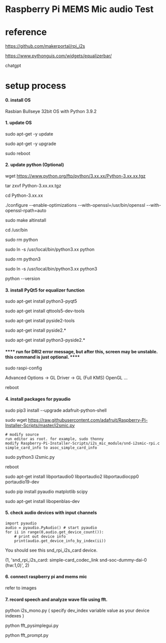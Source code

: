 # Raspberry Pi MEMS Mic audio Test
# reference 
https://github.com/makerportal/rpi_i2s

https://www.pythonguis.com/widgets/equalizerbar/

chatgpt


# setup process
#### 0. install OS

Rasbian Bullseye 32bit OS with Python 3.9.2


#### 1. update OS

sudo apt-get -y update

sudo apt-get -y upgrade

sudo reboot

#### 2. update python (Optional)

wget https://www.python.org/ftp/python/3.xx.xx/Python-3.xx.xx.tgz

tar zxvf Python-3.xx.xx.tgz

cd Python-3.xx.xx

./configure --enable-optimizations --with-openssl=/usr/bin/openssl --with-openssl-rpath=auto

sudo make altinstall

cd /usr/bin

sudo rm python

sudo ln -s /usr/local/bin/python3.xx python

sudo rm python3

sudo ln -s /usr/local/bin/python3.xx python3

python --version



#### 3. install PyQt5 for equalizer function

sudo apt-get install python3-pyqt5

sudo apt-get install qttools5-dev-tools

sudo apt-get install pyside2-tools

sudo apt-get install pyside2.*

sudo apt-get install python3-pyside2.*

####  **** run for DRI2 error message, but after this, screen may be unstable. this command is just optional. ****
sudo raspi-config

Advanced Options -> GL Driver -> GL (Full KMS) OpenGL ...

reboot


#### 4. install packages for pyaudio 

sudo pip3 install --upgrade adafruit-python-shell

sudo wget https://raw.githubusercontent.com/adafruit/Raspberry-Pi-Installer-Scripts/master/i2smic.py

    # modify source
    run editor as root. for example, sudo thonny
    modify Raspberry-Pi-Installer-Scripts/i2s_mic_module/snd-i2smic-rpi.c
    simple_card_info to asoc_simple_card_info
    
sudo python3 i2smic.py</br>

reboot

sudo apt-get install libportaudio0 libportaudio2 libportaudiocpp0 portaudio19-dev</br>

sudo pip install pyaudio matplotlib scipy</br>

sudo apt-get install libopenblas-dev

#### 5. check audio devices with input channels

    import pyaudio
    audio = pyaudio.PyAudio() # start pyaudio
    for ii in range(0,audio.get_device_count()):
        # print out device info
        print(audio.get_device_info_by_index(ii))

You should see this snd_rpi_i2s_card device.

(1, 'snd_rpi_i2s_card: simple-card_codec_link snd-soc-dummy-dai-0 (hw:1,0)', 2)

#### 6. connect raspberry pi and mems mic

refer to images


#### 7. record speech and analyze wave file using fft.
python i2s_mono.py  ( specify dev_index variable value as your device indexes )

python fft_pysimplegui.py

python fft_prompt.py

